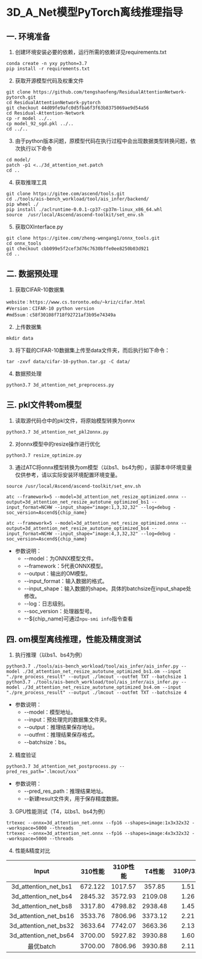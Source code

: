 # 3D_A_Net模型PyTorch离线推理指导

## 一. 环境准备

1. 创建环境安装必要的依赖，运行所需的依赖详见requirements.txt

```
conda create -n yxy python=3.7
pip install -r requirements.txt
```

2. 获取开源模型代码及权重文件

```
git clone https://github.com/tengshaofeng/ResidualAttentionNetwork-pytorch.git
cd ResidualAttentionNetwork-pytorch
git checkout 44d09fe9afc0d5fba6f3f63b8375069ae9d54a56
cd Residual-Attention-Network
cp -r model ../..
cp model_92_sgd.pkl ../..
cd ../..
```

3. 由于python版本问题，原模型代码在执行过程中会出现数据类型转换问题，依次执行以下命令

```
cd model/
patch -p1 <../3d_attention_net.patch
cd ..
```

4. 获取推理工具

```
git clone https://gitee.com/ascend/tools.git
cd ./tools/ais-bench_workload/tool/ais_infer/backend/
pip wheel ./
pip install ./aclruntime-0.0.1-cp37-cp37m-linux_x86_64.whl  
source  /usr/local/Ascend/ascend-toolkit/set_env.sh
```

5. 获取OXInterface.py

```
git clone https://gitee.com/zheng-wengang1/onnx_tools.git
cd onnx_tools
git checkout cbb099e5f2cef3d76c7630bffe0ee8250b03d921
cd ..
```

## 二. 数据预处理

1. 获取CIFAR-10数据集

```
website：https://www.cs.toronto.edu/~kriz/cifar.html 
#Version：CIFAR-10 python version
#md5sum：c58f30108f718f92721af3b95e74349a
```

2. 上传数据集

```
mkdir data
```

3. 将下载的CIFAR-10数据集上传至data文件夹，而后执行如下命令：

```
tar -zxvf data/cifar-10-python.tar.gz -C data/
```

4. 数据预处理

```
python3.7 3d_attention_net_preprocess.py
```

## 三. pkl文件转om模型

1. 读取源代码仓中的pkl文件，将原始模型转换为onnx

```
python3.7 3d_attention_net_pkl2onnx.py
```

2. 对onnx模型中的resize操作进行优化
```
python3.7 resize_optimize.py
```

3. 通过ATC将onnx模型转换为om模型（以bs1、bs4为例），该脚本中环境变量仅供参考，请以实际安装环境配置环境变量。

```
source /usr/local/Ascend/ascend-toolkit/set_env.sh

atc --framework=5 --model=3d_attention_net_resize_optimized.onnx --output=3d_attention_net_resize_autotune_optimized_bs1 --input_format=NCHW --input_shape="image:1,3,32,32" --log=debug -soc_version=Ascend${chip_name}

atc --framework=5 --model=3d_attention_net_resize_optimized.onnx --output=3d_attention_net_resize_autotune_optimized_bs4 --input_format=NCHW --input_shape="image:4,3,32,32" --log=debug -soc_version=Ascend${chip_name}
```

- 参数说明：
  - --model：为ONNX模型文件。
  - --framework：5代表ONNX模型。
  - --output：输出的OM模型。
  - --input_format：输入数据的格式。
  - --input_shape：输入数据的shape。具体的batchsize在input_shape处修改。
  - --log：日志级别。
  - --soc_version：处理器型号。
  - --${chip_name}可通过`npu-smi info`指令查看

## 四. om模型离线推理，性能及精度测试

1. 执行推理（以bs1、bs4为例）

```
python3.7 ./tools/ais-bench_workload/tool/ais_infer/ais_infer.py --model ./3d_attention_net_resize_autotune_optimized_bs1.om --input "./pre_process_result" --output ./lmcout --outfmt TXT --batchsize 1
python3.7 ./tools/ais-bench_workload/tool/ais_infer/ais_infer.py --model ./3d_attention_net_resize_autotune_optimized_bs4.om --input "./pre_process_result" --output ./lmcout --outfmt TXT --batchsize 4
```

- 参数说明：
  - --model：模型地址。
  - --input：预处理完的数据集文件夹。
  - --output：推理结果保存地址。
  - --outfmt：推理结果保存格式。
  - --batchsize：bs。

2. 精度验证

```
python3.7 3d_attention_net_postprocess.py --pred_res_path='.lmcout/xxx'
```
- 参数说明：
  - --pred_res_path：推理结果地址。
  - --新建result文件夹，用于保存精度数据。

3. GPU性能测试（T4，以bs1、bs4为例）

```
trtexec --onnx=3d_attention_net.onnx --fp16 --shapes=image:1x3x32x32 --workspace=5000 --threads
trtexec --onnx=3d_attention_net.onnx --fp16 --shapes=image:4x3x32x32 --workspace=5000 --threads
```

4. 性能&精度对比

|       Input         |310性能|310P性能 |T4性能|310P/310|310P/T4|
| :-----------------: | :--:  | :---: | :--: | :-:| :-: |
|3d_attention_net_bs1 |672.122|1017.57| 357.85|1.51| 2.84|
|3d_attention_net_bs4 |2845.32|3572.93|2109.08|1.26| 1.69|
|3d_attention_net_bs8 |3317.80|4798.82|2938.48|1.45|1.633|
|3d_attention_net_bs16|3533.76|7806.96|3373.12|2.21|2.314|
|3d_attention_net_bs32|3633.64|7742.07|3663.36|2.13|2.113|
|3d_attention_net_bs64|3700.00|5927.82|3930.88|1.60| 1.50|
|最优batch             |3700.00|7806.96|3930.88|2.11|1.986|
